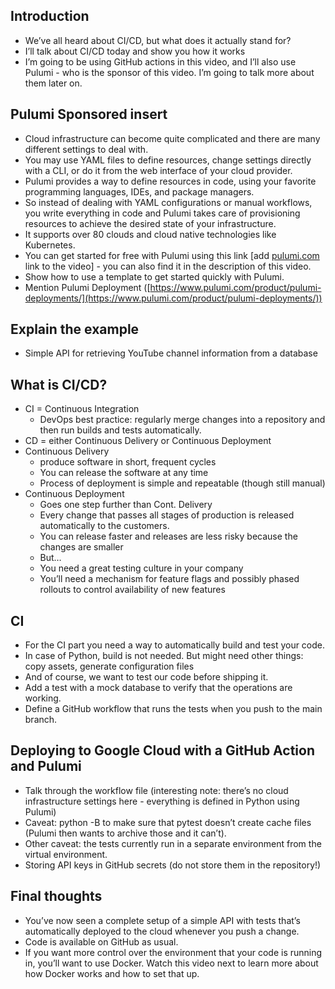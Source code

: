 ## Introduction

- We’ve all heard about CI/CD, but what does it actually stand for?
- I’ll talk about CI/CD today and show you how it works
- I’m going to be using GitHub actions in this video, and I’ll also use Pulumi - who is the sponsor of this video. I’m going to talk more about them later on.

## Pulumi Sponsored insert

- Cloud infrastructure can become quite complicated and there are many different settings to deal with.
- You may use YAML files to define resources, change settings directly with a CLI, or do it from the web interface of your cloud provider.
- Pulumi provides a way to define resources in code, using your favorite programming languages, IDEs, and package managers.
- So instead of dealing with YAML configurations or manual workflows, you write everything in code and Pulumi takes care of provisioning resources to achieve the desired state of your infrastructure.
- It supports over 80 clouds and cloud native technologies like Kubernetes.
- You can get started for free with Pulumi using this link [add [pulumi.com](http://pulumi.com/) link to the video] - you can also find it in the description of this video.
- Show how to use a template to get started quickly with Pulumi.
- Mention Pulumi Deployment ([https://www.pulumi.com/product/pulumi-deployments/](https://www.pulumi.com/product/pulumi-deployments/))

## Explain the example

- Simple API for retrieving YouTube channel information from a database

## What is CI/CD?

- CI = Continuous Integration
  - DevOps best practice: regularly merge changes into a repository and then run builds and tests automatically.
- CD = either Continuous Delivery or Continuous Deployment
- Continuous Delivery
  - produce software in short, frequent cycles
  - You can release the software at any time
  - Process of deployment is simple and repeatable (though still manual)
- Continuous Deployment
  - Goes one step further than Cont. Delivery
  - Every change that passes all stages of production is released automatically to the customers.
  - You can release faster and releases are less risky because the changes are smaller
  - But…
  - You need a great testing culture in your company
  - You’ll need a mechanism for feature flags and possibly phased rollouts to control availability of new features

## CI

- For the CI part you need a way to automatically build and test your code.
- In case of Python, build is not needed. But might need other things: copy assets, generate configuration files
- And of course, we want to test our code before shipping it.
- Add a test with a mock database to verify that the operations are working.
- Define a GitHub workflow that runs the tests when you push to the main branch.

## Deploying to Google Cloud with a GitHub Action and Pulumi

- Talk through the workflow file (interesting note: there’s no cloud infrastructure settings here - everything is defined in Python using Pulumi)
- Caveat: python -B to make sure that pytest doesn’t create cache files (Pulumi then wants to archive those and it can’t).
- Other caveat: the tests currently run in a separate environment from the virtual environment.
- Storing API keys in GitHub secrets (do not store them in the repository!)

## Final thoughts

- You’ve now seen a complete setup of a simple API with tests that’s automatically deployed to the cloud whenever you push a change.
- Code is available on GitHub as usual.
- If you want more control over the environment that your code is running in, you’ll want to use Docker. Watch this video next to learn more about how Docker works and how to set that up.
